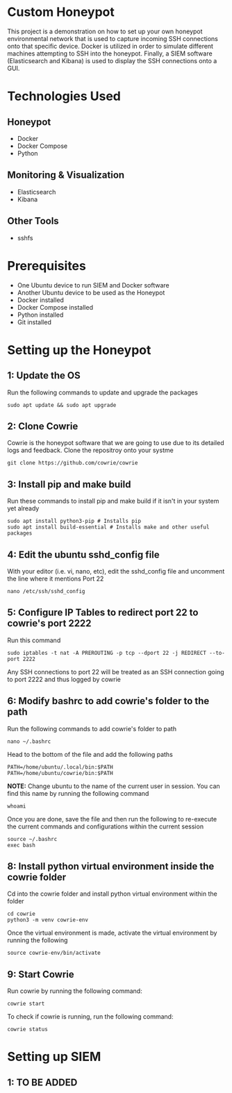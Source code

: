 # Custom Honeypot 

This project is a demonstration on how to set up your own honeypot environmental network that is used to capture incoming SSH connections onto that specific device. Docker is utilized in order to simulate different machines attempting to SSH into the honeypot. Finally, a SIEM software (Elasticsearch and Kibana) is used to display the SSH connections onto a GUI.    

# Technologies Used

## Honeypot

- Docker
- Docker Compose 
- Python 

## Monitoring & Visualization

- Elasticsearch
- Kibana 

## Other Tools

- sshfs 

# Prerequisites 

- One Ubuntu device to run SIEM and Docker software 
- Another Ubuntu device to be used as the Honeypot   
- Docker installed
- Docker Compose installed 
- Python installed 
- Git installed 

# Setting up the Honeypot 

## 1: Update the OS

Run the following commands to update and upgrade the packages

```
sudo apt update && sudo apt upgrade 
``` 

## 2: Clone Cowrie

Cowrie is the honeypot software that we are going to use due to its detailed logs and feedback. Clone the repositroy onto your systme

```
git clone https://github.com/cowrie/cowrie
```

## 3: Install pip and make build

Run these commands to install pip and make build if it isn't in your system yet already

```
sudo apt install python3-pip # Installs pip 
sudo apt install build-essential # Installs make and other useful packages 
```

## 4: Edit the ubuntu sshd_config file 

With your editor (i.e. vi, nano, etc), edit the sshd_config file and uncomment the line where it mentions Port 22 

```
nano /etc/ssh/sshd_config
```

## 5: Configure IP Tables to redirect port 22 to cowrie's port 2222

Run this command

```
sudo iptables -t nat -A PREROUTING -p tcp --dport 22 -j REDIRECT --to-port 2222
```

Any SSH connections to port 22 will be treated as an SSH connection going to port 2222 and thus logged by cowrie 

## 6: Modify bashrc to add cowrie's folder to the path

Run the following commands to add cowrie's folder to path

```
nano ~/.bashrc
```

Head to the bottom of the file and add the following paths

```
PATH=/home/ubuntu/.local/bin:$PATH 
PATH=/home/ubuntu/cowrie/bin:$PATH 
```
**NOTE:** Change ubuntu to the name of the current user in session. You can find this name by running the following command

```
whoami
```

Once you are done, save the file and then run the following to re-execute the current commands and configurations within the current session

```
source ~/.bashrc
exec bash 
``` 

## 8: Install python virtual environment inside the cowrie folder 

Cd into the cowrie folder and install python virtual environment within the folder 

```
cd cowrie
python3 -m venv cowrie-env
```

Once the virtual environment is made, activate the virtual environment by running the following

```
source cowrie-env/bin/activate
``` 

## 9: Start Cowrie 

Run cowrie by running the following command:

```
cowrie start
```

To check if cowrie is running, run the following command:

```
cowrie status
```

# Setting up SIEM 

## 1: TO BE ADDED 